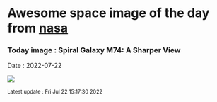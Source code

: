 
# Awesome space image of the day from [nasa](https://api.nasa.gov/)

### Today image : Spiral Galaxy M74: A Sharper View

Date : 2022-07-22


![](https://apod.nasa.gov/apod/image/2207/JWST_NGC628_Robert_Eder_V2600h.jpg)

<small>Latest update : Fri Jul 22 15:17:30 2022</small>


